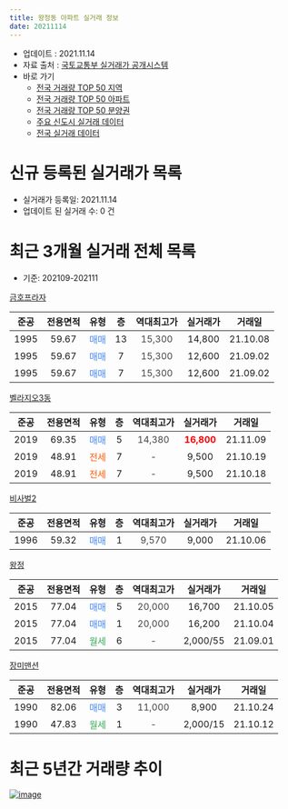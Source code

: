 ```yaml
---
title: 왕정동 아파트 실거래 정보
date: 20211114
---
```


* 업데이트 : 2021.11.14
* 자료 출처 : [국토교통부 실거래가 공개시스템](http://rt.molit.go.kr)
* 바로 가기
    * [전국 거래량 TOP 50 지역](https://apt-info.github.io/apt-trade-info/tr)
    * [전국 거래량 TOP 50 아파트](https://apt-info.github.io/apt-trade-info/ta)
    * [전국 거래량 TOP 50 분양권](https://apt-info.github.io/apt-trade-info/tb)
    * [주요 신도시 실거래 데이터](https://apt-info.github.io/apt-trade-info/newtown)
    * [전국 실거래 데이터](https://apt-info.github.io/apt-trade-info/all)



<script async src="https://pagead2.googlesyndication.com/pagead/js/adsbygoogle.js"></script>
<!-- 기본광고 -->
<ins class="adsbygoogle"
     style="display:block"
     data-ad-client="ca-pub-1142216861245946"
     data-ad-slot="4805727019"
     data-ad-format="auto"
     data-full-width-responsive="true"></ins>
<script>
     (adsbygoogle = window.adsbygoogle || []).push({});
</script>


# 신규 등록된 실거래가 목록

* 실거래가 등록일: 2021.11.14
* 업데이트 된 실거래 수: 0 건




<script async src="https://pagead2.googlesyndication.com/pagead/js/adsbygoogle.js"></script>
<!-- 기본광고 -->
<ins class="adsbygoogle"
     style="display:block"
     data-ad-client="ca-pub-1142216861245946"
     data-ad-slot="4805727019"
     data-ad-format="auto"
     data-full-width-responsive="true"></ins>
<script>
     (adsbygoogle = window.adsbygoogle || []).push({});
</script>


# 최근 3개월 실거래 전체 목록
* 기준: 202109-202111


[금호프라자](https://search.naver.com/search.naver?query=%EA%B8%88%ED%98%B8%ED%94%84%EB%9D%BC%EC%9E%90)

|준공|전용면적|유형|층|역대최고가|실거래가|거래일|
|:---:|:---:|:---:|:---:|:---:|:---:|:---:|
|1995|59.67|<span style="color:#4285F3">매매</span>|13|<span style="color:#444444">15,300</span>|14,800|21.10.08|
|1995|59.67|<span style="color:#4285F3">매매</span>|7|<span style="color:#444444">15,300</span>|12,600|21.09.02|
|1995|59.67|<span style="color:#4285F3">매매</span>|7|<span style="color:#444444">15,300</span>|12,600|21.09.02|

[벨라지오3동](https://search.naver.com/search.naver?query=%EB%B2%A8%EB%9D%BC%EC%A7%80%EC%98%A43%EB%8F%99)

|준공|전용면적|유형|층|역대최고가|실거래가|거래일|
|:---:|:---:|:---:|:---:|:---:|:---:|:---:|
|2019|69.35|<span style="color:#4285F3">매매</span>|5|<span style="color:#444444">14,380</span>|<b><span style="color:#FF0000">16,800</span></b>|21.11.09|
|2019|48.91|<span style="color:#FF5A00">전세</span>|7|<span style="color:#444444">-</span>|9,500|21.10.19|
|2019|48.91|<span style="color:#FF5A00">전세</span>|7|<span style="color:#444444">-</span>|9,500|21.10.18|

[비사벌2](https://search.naver.com/search.naver?query=%EB%B9%84%EC%82%AC%EB%B2%8C2)

|준공|전용면적|유형|층|역대최고가|실거래가|거래일|
|:---:|:---:|:---:|:---:|:---:|:---:|:---:|
|1996|59.32|<span style="color:#4285F3">매매</span>|1|<span style="color:#444444">9,570</span>|9,000|21.10.06|

[왕정](https://search.naver.com/search.naver?query=%EC%99%95%EC%A0%95)

|준공|전용면적|유형|층|역대최고가|실거래가|거래일|
|:---:|:---:|:---:|:---:|:---:|:---:|:---:|
|2015|77.04|<span style="color:#4285F3">매매</span>|5|<span style="color:#444444">20,000</span>|16,700|21.10.05|
|2015|77.04|<span style="color:#4285F3">매매</span>|1|<span style="color:#444444">20,000</span>|16,200|21.10.04|
|2015|77.04|<span style="color:#34A853">월세</span>|6|<span style="color:#444444">-</span>|2,000/55|21.09.01|

[장미맨션](https://search.naver.com/search.naver?query=%EC%9E%A5%EB%AF%B8%EB%A7%A8%EC%85%98)

|준공|전용면적|유형|층|역대최고가|실거래가|거래일|
|:---:|:---:|:---:|:---:|:---:|:---:|:---:|
|1990|82.06|<span style="color:#4285F3">매매</span>|3|<span style="color:#444444">11,000</span>|8,900|21.10.24|
|1990|47.83|<span style="color:#34A853">월세</span>|1|<span style="color:#444444">-</span>|2,000/15|21.10.12|



<script async src="https://pagead2.googlesyndication.com/pagead/js/adsbygoogle.js"></script>
<!-- 기본광고 -->
<ins class="adsbygoogle"
     style="display:block"
     data-ad-client="ca-pub-1142216861245946"
     data-ad-slot="4805727019"
     data-ad-format="auto"
     data-full-width-responsive="true"></ins>
<script>
     (adsbygoogle = window.adsbygoogle || []).push({});
</script>


# 최근 5년간 거래량 추이


<div style="width:100%;">
    <canvas id="deal_progress" height="200"></canvas>
</div>

<script>
new Chart(document.getElementById("deal_progress"), {
    type: 'line',
    data: {
        labels: ['16.01','16.02','16.03','16.04','16.05','16.06','16.07','16.08','16.09','16.10','16.11','16.12','17.01','17.02','17.03','17.04','17.05','17.06','17.07','17.08','17.09','17.10','17.11','17.12','18.01','18.02','18.03','18.04','18.05','18.06','18.07','18.08','18.09','18.10','18.11','18.12','19.01','19.02','19.03','19.04','19.05','19.06','19.07','19.08','19.09','19.10','19.11','19.12','20.01','20.02','20.03','20.05','20.06','20.07','20.08','20.09','20.10','20.11','20.12','21.01','21.02','21.03','21.04','21.05','21.06','21.07','21.08','21.09','21.10','21.11'],
        datasets: [{
            label: '매매/분양권',
            data: [3,4,3,4,2,10,9,7,6,3,3,4,2,2,6,6,5,2,2,4,1,3,4,3,5,2,5,3,1,1,4,1,2,5,4,2,2,4,5,3,2,2,2,2,1,3,6,2,2,4,5,2,3,2,8,3,4,3,0,2,3,14,4,9,4,2,2,2,5,1],
            borderColor: "rgba(66, 133, 243, 1)",
            backgroundColor: "rgba(66, 133, 243, 0.05)",
            borderWidth: 1,
            pointRadius: 0,
            fill: false,
            lineTension: 0
        },{
            label: '전/월세',
            data: [5,2,2,1,0,1,4,6,3,0,2,0,0,2,3,2,1,1,1,1,0,1,0,1,1,0,0,2,0,3,0,1,1,0,0,1,0,1,0,1,0,0,1,1,1,1,0,16,8,1,1,1,1,1,1,1,1,2,1,1,2,3,0,0,0,0,1,1,3,0],
            borderColor: "rgba(255, 90, 0, 1)",
            backgroundColor: "rgba(255, 90, 0, 0.05)",
            borderWidth: 1,
            pointRadius: 0,
            fill: false,
            lineTension: 0
        },{
            label: '합계',
            data: [8,6,5,5,2,11,13,13,9,3,5,4,2,4,9,8,6,3,3,5,1,4,4,4,6,2,5,5,1,4,4,2,3,5,4,3,2,5,5,4,2,2,3,3,2,4,6,18,10,5,6,3,4,3,9,4,5,5,1,3,5,17,4,9,4,2,3,3,8,1],
            borderColor: "rgba(0, 0, 0, 1)",
            backgroundColor: "rgba(0, 0, 0, 0.03)",
            borderWidth: 0.1,
            pointRadius: 0,
            fill: true,
            lineTension: 0
        }
        ]
    },
    options: {
        responsive: true,
        title: {
            display: false
        },
        tooltips: {
            mode: 'index',
            intersect: false
        },
        hover: {
            mode: 'nearest',
            intersect: true
        },
        scales: {
            xAxes: [{
                display: true,
                scaleLabel: {
                    display: true,
                    labelString: '년/월'
                }
            }],
            yAxes: [{
                display: true,
                ticks: {
                    suggestedMin: 0,
                },
                scaleLabel: {
                    display: true,
                    labelString: '실거래 수'
                }
            }]
        }
    }
});

</script>


[![image](https://apt-info.github.io/images/2020-01-03-apt-trade-info/1024x500.png)](https://play.google.com/store/apps/details?id=com.aptinfo.apttradeinfo)

